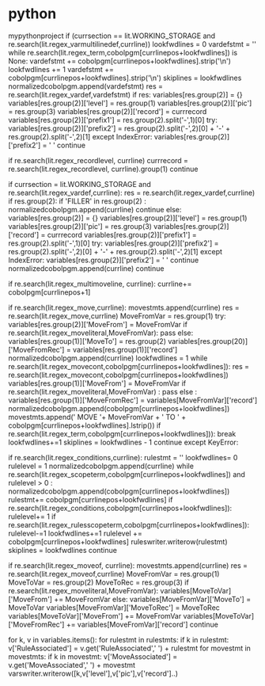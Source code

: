 # python
mypythonproject
if (currsection == lit.WORKING_STORAGE and 
    re.search(lit.regex_varmultilinedef,currline))
	lookfwdlines = 0
	vardefstmt = ''
	while re.search(lit.regex_term,cobolpgm[currlinepos+lookfwdlines]) is None:
		vardefstmt += cobolpgm[currlinepos+lookfwdlines].strip('\n')
		lookfwdlines += 1
	vardefstmt += cobolpgm[currlinepos+lookfwdlines].strip('\n')
	skiplines = lookfwdlines
	normalizedcobolpgm.append(vardefstmt)
	res = re.search(lit.regex_vardef,vardefstmt)
	if res:
		variables[res.group(2)] = {}
		variables[res.group(2)]['level'] = res.group(1)
		variables[res.group(2)]['pic'] = res.group(3)
		variables[res.group(2)]['record'] = currrecord
		variables[res.group(2)]['prefix1'] = res.group(2).split('-',1)[0]
		try:
			variables[res.group(2)]['prefix2'] = res.group(2).split('-',2)[0] + '-' + res.group(2).split('-',2)[1]
		except IndexError:
			variables[res.group(2)]['prefix2'] = ' '
	continue
	
if re.search(lit.regex_recordlevel, currline)
	currrecord = re.search(lit.regex_recordlevel, currline).group(1)
	continue
	
if currsection = lit.WORKING_STORAGE and 
   re.search(lit.regex_vardef,currline):
   res = re.search(lit.regex_vardef,currline)
   if res.group(2):
	  if 'FILLER' in res.group(2) :
	      normalizedcobolpgm.append(currline)
		  continue
	   else:
		variables[res.group(2)] = {}
		variables[res.group(2)]['level'] = res.group(1)
		variables[res.group(2)]['pic'] = res.group(3)
		variables[res.group(2)]['record'] = currrecord
		variables[res.group(2)]['prefix1'] = res.group(2).split('-',1)[0]
		try:
			variables[res.group(2)]['prefix2'] = res.group(2).split('-',2)[0] + '-' + res.group(2).split('-',2)[1]
		except IndexError:
			variables[res.group(2)]['prefix2'] = ' '
		    continue
    normalizedcobolpgm.append(currline)
    continue

if re.search(lit.regex_multimoveline, currline):
    currline+= cobolpgm[currlinepos+1]

if re.search(lit.regex_move,currline):
   movestmts.append(currline)
   res = re.search(lit.regex_move,currline)
   MoveFromVar = res.group(1)
   try:
      variables[res.group(2)]['MoveFrom'] = MoveFromVar
      if re.search(lit.regex_moveliteral,MoveFromVar):
         pass
      else:
         variables[res.group(1)]['MoveTo'] = res.group(2)
		 variables[res.group(20)]['MoveFromRec'] = variables[res.group(1)]['record']
	  normalizedcobolpgm.append(currline)
	  lookfwdlines = 1
	  while re.search(lit.regex_movecont,cobolpgm[currlinepos+lookfwdlines]):
	     res = re.search(lit.regex_movecont,cobolpgm[currlinepos+lookfwdlines])
		 variables[res.group(1)]['MoveFrom'] = MoveFromVar
		 if re.search(lit.regex_moveliteral,MoveFromVar) :
		    pass
	     else :
		    variables[res.group(1)]['MoveFromRec'] = variables[MoveFromVar]['record']
		 normalizedcobolpgm.append(cobolpgm[currlinepos+lookfwdlines])
		 movestmts.append(' MOVE '+ MoveFromVar + ' TO ' + cobolpgm[currlinepos+lookfwdlines].lstrip())
		 if re.search(lit.regex_term,cobolpgm[currlinepos+lookfwdlines])):
		    break
		 lookfwdlines+=1
	   skiplines = lookfwdlines - 1
	   continue
	except KeyError:
	
if re.search(lit.regex_conditions,currline):
    rulestmt = ''
	lookfwdlines= 0
	rulelevel = 1
	normalizedcobolpgm.append(currline)
	while re.search(lit.regex_scopeterm,cobolpgm[currlinepos+lookfwdlines]) and rulelevel > 0 :
	   normalizedcobolpgm.append(cobolpgm[currlinepos+lookfwdlines])
	   rulestmt+= cobolpgm[currlinepos+lookfwdlines]
	   if re.search(lit.regex_conditions,cobolpgm[currlinepos+lookfwdlines]):
	      rulelevel+= 1
	   if re.search(lit.regex_rulesscopeterm,cobolpgm[currlinepos+lookfwdlines]):
	      rulelevel-=1
	   lookfwdlines+=1
	rulelevel += cobolpgm[currlinepos+lookfwdlines]
	ruleswriter.writerow(rulestmt)
	skiplines = lookfwdlines
	continue

	   
if re.search(lit.regex_moveof, currline):
   movestmts.append(currline)
   res = re.search(lit.regex_moveof,currline)
   MoveFromVar = res.group(1)
   MoveToVar = res.group(2)
   MoveToRec = res.group(3)
   if re.search(lit.regex_moveliteral,MoveFromVar):
       variables[MoveToVar]['MoveFrom'] += MoveFromVar
   else:
       variables[MoveFromVar]['MoveTo'] = MoveToVar
	   variables[MoveFromVar]['MoveToRec'] = MoveToRec
	   variables[MoveToVar]['MoveFrom'] += MoveFromVar
	   variables[MoveToVar]['MoveFromRec'] += variables[MoveFromVar]['record']
    continue	   
	   
for k, v in variables.items():
   for rulestmt in rulestmts:
		if k in rulestmt:
			v['RuleAssociated'] = v.get('RuleAssociated',' ') + rulestmt
	for movestmt in movestmts:
		if k in movestmt:
			v['MoveAssociated'] = v.get('MoveAssociated',' ') + movestmt
   varswriter.writerow([k,v['level'],v['pic'],v['record']..)
   
   
